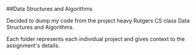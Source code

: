 ##Data Structures and Algorithms

Decided to dump my code from the project heavy Rutgers CS class Data Structures and Algorithms.

Each folder represents each individual project and gives context to the assignment's details.